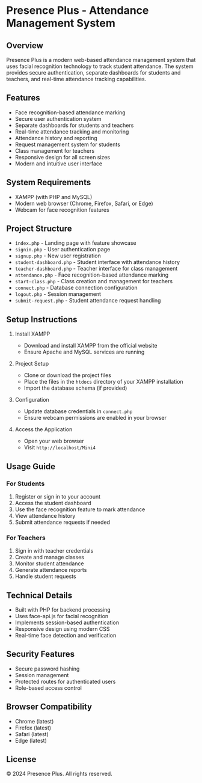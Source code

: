 # Presence Plus - Attendance Management System

## Overview
Presence Plus is a modern web-based attendance management system that uses facial recognition technology to track student attendance. The system provides secure authentication, separate dashboards for students and teachers, and real-time attendance tracking capabilities.

## Features
- Face recognition-based attendance marking
- Secure user authentication system
- Separate dashboards for students and teachers
- Real-time attendance tracking and monitoring
- Attendance history and reporting
- Request management system for students
- Class management for teachers
- Responsive design for all screen sizes
- Modern and intuitive user interface

## System Requirements
- XAMPP (with PHP and MySQL)
- Modern web browser (Chrome, Firefox, Safari, or Edge)
- Webcam for face recognition features

## Project Structure
- `index.php` - Landing page with feature showcase
- `signin.php` - User authentication page
- `signup.php` - New user registration
- `student-dashboard.php` - Student interface with attendance history
- `teacher-dashboard.php` - Teacher interface for class management
- `attendance.php` - Face recognition-based attendance marking
- `start-class.php` - Class creation and management for teachers
- `connect.php` - Database connection configuration
- `logout.php` - Session management
- `submit-request.php` - Student attendance request handling

## Setup Instructions

1. Install XAMPP
   - Download and install XAMPP from the official website
   - Ensure Apache and MySQL services are running

2. Project Setup
   - Clone or download the project files
   - Place the files in the `htdocs` directory of your XAMPP installation
   - Import the database schema (if provided)

3. Configuration
   - Update database credentials in `connect.php`
   - Ensure webcam permissions are enabled in your browser

4. Access the Application
   - Open your web browser
   - Visit `http://localhost/Mini4`

## Usage Guide

### For Students
1. Register or sign in to your account
2. Access the student dashboard
3. Use the face recognition feature to mark attendance
4. View attendance history
5. Submit attendance requests if needed

### For Teachers
1. Sign in with teacher credentials
2. Create and manage classes
3. Monitor student attendance
4. Generate attendance reports
5. Handle student requests

## Technical Details
- Built with PHP for backend processing
- Uses face-api.js for facial recognition
- Implements session-based authentication
- Responsive design using modern CSS
- Real-time face detection and verification

## Security Features
- Secure password hashing
- Session management
- Protected routes for authenticated users
- Role-based access control

## Browser Compatibility
- Chrome (latest)
- Firefox (latest)
- Safari (latest)
- Edge (latest)

## License
© 2024 Presence Plus. All rights reserved.